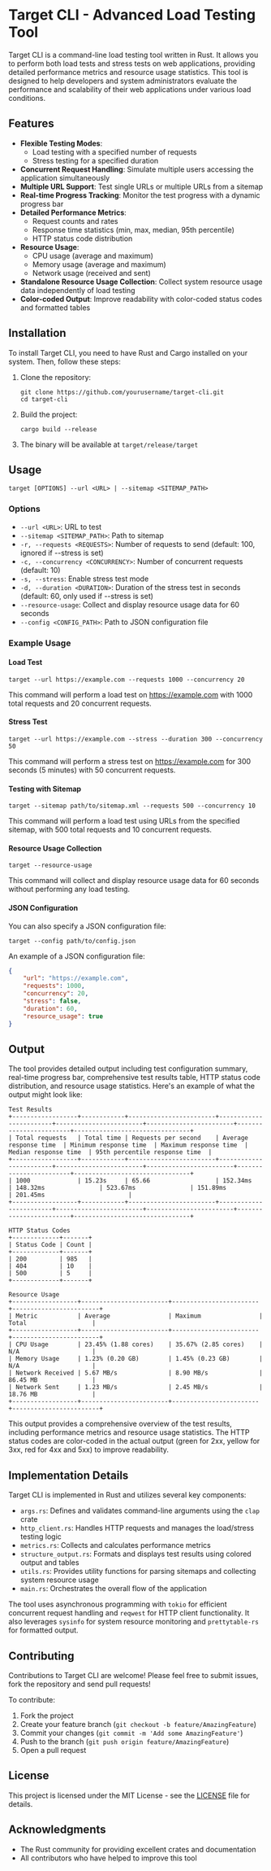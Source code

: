 # Target CLI - Advanced Load Testing Tool

Target CLI is a command-line load testing tool written in Rust. It allows you to perform both load tests and stress tests on web applications, providing detailed performance metrics and resource usage statistics. This tool is designed to help developers and system administrators evaluate the performance and scalability of their web applications under various load conditions.

## Features

-   **Flexible Testing Modes**:
    -   Load testing with a specified number of requests
    -   Stress testing for a specified duration
-   **Concurrent Request Handling**: Simulate multiple users accessing the application simultaneously
-   **Multiple URL Support**: Test single URLs or multiple URLs from a sitemap
-   **Real-time Progress Tracking**: Monitor the test progress with a dynamic progress bar
-   **Detailed Performance Metrics**:
    -   Request counts and rates
    -   Response time statistics (min, max, median, 95th percentile)
    -   HTTP status code distribution
-   **Resource Usage**:
    -   CPU usage (average and maximum)
    -   Memory usage (average and maximum)
    -   Network usage (received and sent)
-   **Standalone Resource Usage Collection**: Collect system resource usage data independently of load testing
-   **Color-coded Output**: Improve readability with color-coded status codes and formatted tables

## Installation

To install Target CLI, you need to have Rust and Cargo installed on your system. Then, follow these steps:

1. Clone the repository:

    ```
    git clone https://github.com/yourusername/target-cli.git
    cd target-cli
    ```

2. Build the project:

    ```
    cargo build --release
    ```

3. The binary will be available at `target/release/target`

## Usage

```
target [OPTIONS] --url <URL> | --sitemap <SITEMAP_PATH>
```

### Options

-   `--url <URL>`: URL to test
-   `--sitemap <SITEMAP_PATH>`: Path to sitemap
-   `-r, --requests <REQUESTS>`: Number of requests to send (default: 100, ignored if --stress is set)
-   `-c, --concurrency <CONCURRENCY>`: Number of concurrent requests (default: 10)
-   `-s, --stress`: Enable stress test mode
-   `-d, --duration <DURATION>`: Duration of the stress test in seconds (default: 60, only used if --stress is set)
-   `--resource-usage`: Collect and display resource usage data for 60 seconds
-   `--config <CONFIG_PATH>`: Path to JSON configuration file

### Example Usage

#### Load Test

```
target --url https://example.com --requests 1000 --concurrency 20
```

This command will perform a load test on https://example.com with 1000 total requests and 20 concurrent requests.

#### Stress Test

```
target --url https://example.com --stress --duration 300 --concurrency 50
```

This command will perform a stress test on https://example.com for 300 seconds (5 minutes) with 50 concurrent requests.

#### Testing with Sitemap

```
target --sitemap path/to/sitemap.xml --requests 500 --concurrency 10
```

This command will perform a load test using URLs from the specified sitemap, with 500 total requests and 10 concurrent requests.

#### Resource Usage Collection

```
target --resource-usage
```

This command will collect and display resource usage data for 60 seconds without performing any load testing.

#### JSON Configuration

You can also specify a JSON configuration file:

```
target --config path/to/config.json
```

An example of a JSON configuration file:

```json
{
    "url": "https://example.com",
    "requests": 1000,
    "concurrency": 20,
    "stress": false,
    "duration": 60,
    "resource_usage": true
}
```

## Output

The tool provides detailed output including test configuration summary, real-time progress bar, comprehensive test results table, HTTP status code distribution, and resource usage statistics. Here's an example of what the output might look like:

```
Test Results
+------------------+------------+------------------------+------------------------+------------------------+------------------------+------------------------+--------------------------------+
| Total requests   | Total time | Requests per second    | Average response time  | Minimum response time  | Maximum response time  | Median response time  | 95th percentile response time  |
+------------------+------------+------------------------+------------------------+------------------------+------------------------+------------------------+--------------------------------+
| 1000             | 15.23s     | 65.66                  | 152.34ms               | 148.32ms               | 523.67ms               | 151.89ms               | 201.45ms                       |
+------------------+------------+------------------------+------------------------+------------------------+------------------------+------------------------+--------------------------------+

HTTP Status Codes
+-------------+-------+
| Status Code | Count |
+-------------+-------+
| 200         | 985   |
| 404         | 10    |
| 500         | 5     |
+-------------+-------+

Resource Usage
+------------------+------------------------+------------------------+------------------------+
| Metric           | Average                | Maximum                | Total                  |
+------------------+------------------------+------------------------+------------------------+
| CPU Usage        | 23.45% (1.88 cores)    | 35.67% (2.85 cores)    | N/A                    |
| Memory Usage     | 1.23% (0.20 GB)        | 1.45% (0.23 GB)        | N/A                    |
| Network Received | 5.67 MB/s              | 8.90 MB/s              | 86.45 MB               |
| Network Sent     | 1.23 MB/s              | 2.45 MB/s              | 18.76 MB               |
+------------------+------------------------+------------------------+------------------------+
```

This output provides a comprehensive overview of the test results, including performance metrics and resource usage statistics. The HTTP status codes are color-coded in the actual output (green for 2xx, yellow for 3xx, red for 4xx and 5xx) to improve readability.

## Implementation Details

Target CLI is implemented in Rust and utilizes several key components:

-   `args.rs`: Defines and validates command-line arguments using the `clap` crate
-   `http_client.rs`: Handles HTTP requests and manages the load/stress testing logic
-   `metrics.rs`: Collects and calculates performance metrics
-   `structure_output.rs`: Formats and displays test results using colored output and tables
-   `utils.rs`: Provides utility functions for parsing sitemaps and collecting system resource usage
-   `main.rs`: Orchestrates the overall flow of the application

The tool uses asynchronous programming with `tokio` for efficient concurrent request handling and `reqwest` for HTTP client functionality. It also leverages `sysinfo` for system resource monitoring and `prettytable-rs` for formatted output.

## Contributing

Contributions to Target CLI are welcome! Please feel free to submit issues, fork the repository and send pull requests!

To contribute:

1. Fork the project
2. Create your feature branch (`git checkout -b feature/AmazingFeature`)
3. Commit your changes (`git commit -m 'Add some AmazingFeature'`)
4. Push to the branch (`git push origin feature/AmazingFeature`)
5. Open a pull request

## License

This project is licensed under the MIT License - see the [LICENSE](LICENSE) file for details.

## Acknowledgments

-   The Rust community for providing excellent crates and documentation
-   All contributors who have helped to improve this tool
